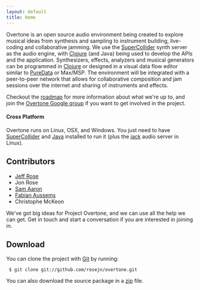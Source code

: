 ```yaml
---
layout: default
title: Home
---
```


Overtone is an open source audio environment being created to explore musical
ideas from synthesis and sampling to instrument building, live-coding and
collaborative jamming.  We use the
[SuperCollider](http://supercollider.sourceforge.net/) synth server as the audio
engine, with [Clojure](http://clojure.org) (and Java) being used to develop the
APIs and the application.  Synthesizers, effects, analyzers and musical
generators can be programmed in [Clojure](http://clojure.org) or designed in a
visual data flow editor similar to [PureData](http://puredata.info/) or Max/MSP.
The environment will be integrated with a peer-to-peer network that allows for
collaborative composition and jam sessions over the internet and sharing of
instruments and effects.

Checkout the [roadmap](/roadmap.html) for more information about what we're up
to, and join the [Overtone Google
group](http://groups.google.com/group/overtone) if you want to get involved in
the project.

#### Cross Platform

Overtone runs on Linux, OSX, and Windows.  You just need to have [SuperCollider](http://supercollider.sourceforge.net/)
and [Java](http://java.com/en/download/index.jsp) installed to run it (plus the
[jack](http://jackaudio.org/) audio server in Linux).

## Contributors ##
* [Jeff Rose](http://lifeisagraph.com)
* Jon Rose
* [Sam Aaron](http://sam.aaron.name)
* [Fabian Aussems](http://mozinator.eu/)
* Christophe McKeon

We've got big ideas for Project Overtone, and we can use all the help we can
get.  Get in touch and start a conversation if you are interested in joining in.

## Download ##

You can clone the project with <a href="http://git-scm.com">Git</a> by running:

     $ git clone git://github.com/rosejn/overtone.git

You can also download the source package in a
[zip](http://github.com/rosejn/overtone/zipball/master) file.

